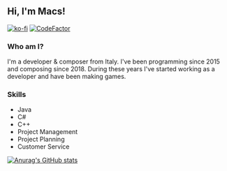 ## Hi, I'm Macs!
[![ko-fi](https://ko-fi.com/img/githubbutton_sm.svg)](https://ko-fi.com/E1E8IH8P4) [![CodeFactor](https://www.codefactor.io/repository/github/itsmacs/questsystem/badge/master)](https://www.codefactor.io/repository/github/itsmacs/questsystem/overview/master)

### Who am I?
I'm a developer & composer from Italy.
I've been programming since 2015 and composing since 2018. During these years I've started working as a developer and have been making games.

### Skills
- Java
- C#
- C++
- Project Management
- Project Planning
- Customer Service

[![Anurag's GitHub stats](https://github-readme-stats.vercel.app/api?username=ItsMacs)](https://github.com/anuraghazra/github-readme-stats)
